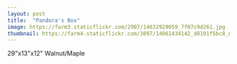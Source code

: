 ```yaml
---
layout: post
title:  "Pandora's Box"
image: https://farm3.staticflickr.com/2907/14632929059_7f07c9d261.jpg
thumbnail: https://farm4.staticflickr.com/3897/14861434142_d8191f5bc8_n.jpg
---
```


29"x13"x12" Walnut/Maple